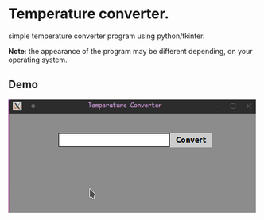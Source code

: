 # Temperature converter.
simple temperature converter program using python/tkinter.

**Note**: the appearance of the program may be different depending,
on your operating system. 

## Demo


![screenrecord_01](/pictures/screenrecord_01.gif)
